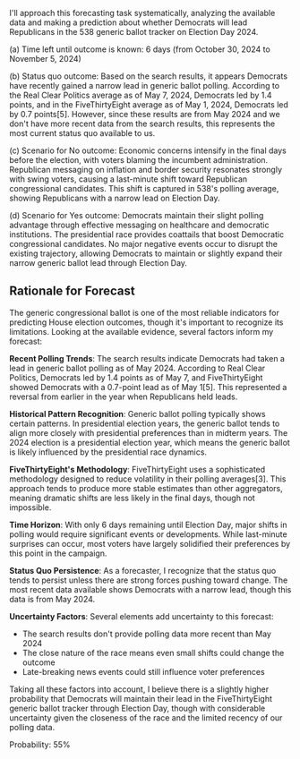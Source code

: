 I'll approach this forecasting task systematically, analyzing the available data and making a prediction about whether Democrats will lead Republicans in the 538 generic ballot tracker on Election Day 2024.

(a) Time left until outcome is known: 6 days (from October 30, 2024 to November 5, 2024)

(b) Status quo outcome: Based on the search results, it appears Democrats have recently gained a narrow lead in generic ballot polling. According to the Real Clear Politics average as of May 7, 2024, Democrats led by 1.4 points, and in the FiveThirtyEight average as of May 1, 2024, Democrats led by 0.7 points[5]. However, since these results are from May 2024 and we don't have more recent data from the search results, this represents the most current status quo available to us.

(c) Scenario for No outcome: Economic concerns intensify in the final days before the election, with voters blaming the incumbent administration. Republican messaging on inflation and border security resonates strongly with swing voters, causing a last-minute shift toward Republican congressional candidates. This shift is captured in 538's polling average, showing Republicans with a narrow lead on Election Day.

(d) Scenario for Yes outcome: Democrats maintain their slight polling advantage through effective messaging on healthcare and democratic institutions. The presidential race provides coattails that boost Democratic congressional candidates. No major negative events occur to disrupt the existing trajectory, allowing Democrats to maintain or slightly expand their narrow generic ballot lead through Election Day.

## Rationale for Forecast

The generic congressional ballot is one of the most reliable indicators for predicting House election outcomes, though it's important to recognize its limitations. Looking at the available evidence, several factors inform my forecast:

**Recent Polling Trends**: The search results indicate Democrats had taken a lead in generic ballot polling as of May 2024. According to Real Clear Politics, Democrats led by 1.4 points as of May 7, and FiveThirtyEight showed Democrats with a 0.7-point lead as of May 1[5]. This represented a reversal from earlier in the year when Republicans held leads.

**Historical Pattern Recognition**: Generic ballot polling typically shows certain patterns. In presidential election years, the generic ballot tends to align more closely with presidential preferences than in midterm years. The 2024 election is a presidential election year, which means the generic ballot is likely influenced by the presidential race dynamics.

**FiveThirtyEight's Methodology**: FiveThirtyEight uses a sophisticated methodology designed to reduce volatility in their polling averages[3]. This approach tends to produce more stable estimates than other aggregators, meaning dramatic shifts are less likely in the final days, though not impossible.

**Time Horizon**: With only 6 days remaining until Election Day, major shifts in polling would require significant events or developments. While last-minute surprises can occur, most voters have largely solidified their preferences by this point in the campaign.

**Status Quo Persistence**: As a forecaster, I recognize that the status quo tends to persist unless there are strong forces pushing toward change. The most recent data available shows Democrats with a narrow lead, though this data is from May 2024.

**Uncertainty Factors**: Several elements add uncertainty to this forecast:
- The search results don't provide polling data more recent than May 2024
- The close nature of the race means even small shifts could change the outcome
- Late-breaking news events could still influence voter preferences

Taking all these factors into account, I believe there is a slightly higher probability that Democrats will maintain their lead in the FiveThirtyEight generic ballot tracker through Election Day, though with considerable uncertainty given the closeness of the race and the limited recency of our polling data.

Probability: 55%